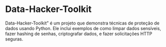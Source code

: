 # Data-Hacker-Toolkit
Data-Hacker-Toolkit” é um projeto que demonstra técnicas de proteção de dados usando Python. Ele inclui exemplos de como limpar dados sensíveis, fazer hashing de senhas, criptografar dados, e fazer solicitações HTTP seguras.
